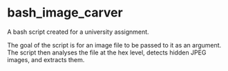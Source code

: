 bash_image_carver
=================

A bash script created for a university assignment.

The goal of the script is for an image file to be passed to it as an argument.
The script then analyses the file at the hex level, detects hidden JPEG images, and extracts them.

